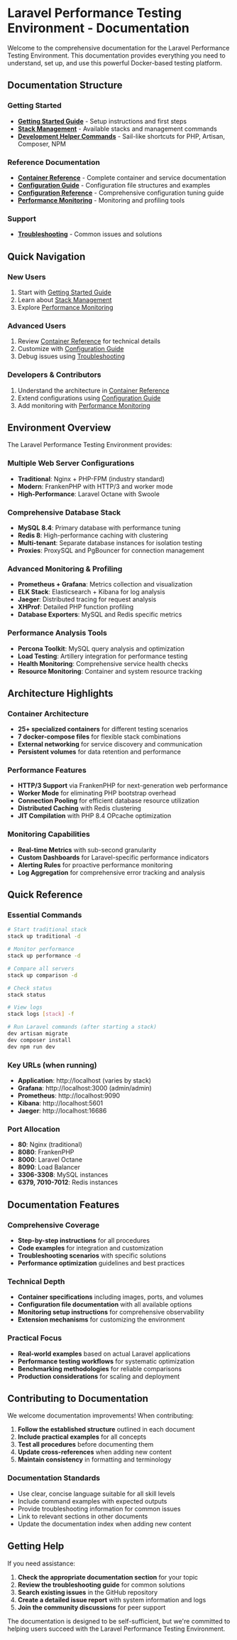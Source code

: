 # Laravel Performance Testing Environment - Documentation

Welcome to the comprehensive documentation for the Laravel Performance Testing Environment. This documentation provides
everything you need to understand, set up, and use this powerful Docker-based testing platform.

## Documentation Structure

### Getting Started

- **[Getting Started Guide](getting-started.md)** - Setup instructions and first steps
- **[Stack Management](stack-management.md)** - Available stacks and management commands
- **[Development Helper Commands](dev-commands.md)** - Sail-like shortcuts for PHP, Artisan, Composer, NPM

### Reference Documentation

- **[Container Reference](containers.md)** - Complete container and service documentation
- **[Configuration Guide](configuration.md)** - Configuration file structures and examples
- **[Configuration Reference](configuration-reference.md)** - Comprehensive configuration tuning guide
- **[Performance Monitoring](monitoring.md)** - Monitoring and profiling tools

### Support

- **[Troubleshooting](troubleshooting.md)** - Common issues and solutions

## Quick Navigation

### New Users

1. Start with [Getting Started Guide](getting-started.md)
2. Learn about [Stack Management](stack-management.md)
3. Explore [Performance Monitoring](monitoring.md)

### Advanced Users

1. Review [Container Reference](containers.md) for technical details
2. Customize with [Configuration Guide](configuration.md)
3. Debug issues using [Troubleshooting](troubleshooting.md)

### Developers & Contributors

1. Understand the architecture in [Container Reference](containers.md)
2. Extend configurations using [Configuration Guide](configuration.md)
3. Add monitoring with [Performance Monitoring](monitoring.md)

## Environment Overview

The Laravel Performance Testing Environment provides:

### **Multiple Web Server Configurations**

- **Traditional**: Nginx + PHP-FPM (industry standard)
- **Modern**: FrankenPHP with HTTP/3 and worker mode
- **High-Performance**: Laravel Octane with Swoole

### **Comprehensive Database Stack**

- **MySQL 8.4**: Primary database with performance tuning
- **Redis 8**: High-performance caching with clustering
- **Multi-tenant**: Separate database instances for isolation testing
- **Proxies**: ProxySQL and PgBouncer for connection management

### **Advanced Monitoring & Profiling**

- **Prometheus + Grafana**: Metrics collection and visualization
- **ELK Stack**: Elasticsearch + Kibana for log analysis
- **Jaeger**: Distributed tracing for request analysis
- **XHProf**: Detailed PHP function profiling
- **Database Exporters**: MySQL and Redis specific metrics

### **Performance Analysis Tools**

- **Percona Toolkit**: MySQL query analysis and optimization
- **Load Testing**: Artillery integration for performance testing
- **Health Monitoring**: Comprehensive service health checks
- **Resource Monitoring**: Container and system resource tracking

## Architecture Highlights

### Container Architecture

- **25+ specialized containers** for different testing scenarios
- **7 docker-compose files** for flexible stack combinations
- **External networking** for service discovery and communication
- **Persistent volumes** for data retention and performance

### Performance Features

- **HTTP/3 Support** via FrankenPHP for next-generation web performance
- **Worker Mode** for eliminating PHP bootstrap overhead
- **Connection Pooling** for efficient database resource utilization
- **Distributed Caching** with Redis clustering
- **JIT Compilation** with PHP 8.4 OPcache optimization

### Monitoring Capabilities

- **Real-time Metrics** with sub-second granularity
- **Custom Dashboards** for Laravel-specific performance indicators
- **Alerting Rules** for proactive performance monitoring
- **Log Aggregation** for comprehensive error tracking and analysis

## Quick Reference

### Essential Commands

```bash
# Start traditional stack
stack up traditional -d

# Monitor performance  
stack up performance -d

# Compare all servers
stack up comparison -d

# Check status
stack status

# View logs
stack logs [stack] -f

# Run Laravel commands (after starting a stack)
dev artisan migrate
dev composer install
dev npm run dev
```

### Key URLs (when running)

- **Application**: http://localhost (varies by stack)
- **Grafana**: http://localhost:3000 (admin/admin)
- **Prometheus**: http://localhost:9090
- **Kibana**: http://localhost:5601
- **Jaeger**: http://localhost:16686

### Port Allocation

- **80**: Nginx (traditional)
- **8080**: FrankenPHP
- **8000**: Laravel Octane
- **8090**: Load Balancer
- **3306-3308**: MySQL instances
- **6379, 7010-7012**: Redis instances

## Documentation Features

### Comprehensive Coverage

- **Step-by-step instructions** for all procedures
- **Code examples** for integration and customization
- **Troubleshooting scenarios** with specific solutions
- **Performance optimization** guidelines and best practices

### Technical Depth

- **Container specifications** including images, ports, and volumes
- **Configuration file documentation** with all available options
- **Monitoring setup instructions** for comprehensive observability
- **Extension mechanisms** for customizing the environment

### Practical Focus

- **Real-world examples** based on actual Laravel applications
- **Performance testing workflows** for systematic optimization
- **Benchmarking methodologies** for reliable comparisons
- **Production considerations** for scaling and deployment

## Contributing to Documentation

We welcome documentation improvements! When contributing:

1. **Follow the established structure** outlined in each document
2. **Include practical examples** for all concepts
3. **Test all procedures** before documenting them
4. **Update cross-references** when adding new content
5. **Maintain consistency** in formatting and terminology

### Documentation Standards

- Use clear, concise language suitable for all skill levels
- Include command examples with expected outputs
- Provide troubleshooting information for common issues
- Link to relevant sections in other documents
- Update the documentation index when adding new content

## Getting Help

If you need assistance:

1. **Check the appropriate documentation section** for your topic
2. **Review the troubleshooting guide** for common solutions
3. **Search existing issues** in the GitHub repository
4. **Create a detailed issue report** with system information and logs
5. **Join the community discussions** for peer support

The documentation is designed to be self-sufficient, but we're committed to helping users succeed with the Laravel
Performance Testing Environment.
